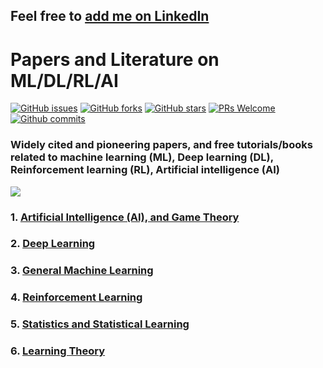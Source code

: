 ## Feel free to [add me on LinkedIn](https://www.linkedin.com/in/tirthajyoti-sarkar-2127aa7/)

# Papers and Literature on ML/DL/RL/AI
[![GitHub issues](https://img.shields.io/github/issues/tirthajyoti/Papers-Literature-ML-DL-RL-AI.svg)](https://github.com/tirthajyoti/Papers-Literature-ML-DL-RL-AI/issues)
[![GitHub forks](https://img.shields.io/github/forks/tirthajyoti/Papers-Literature-ML-DL-RL-AI.svg)](https://github.com/tirthajyoti/Papers-Literature-ML-DL-RL-AI/network)
[![GitHub stars](https://img.shields.io/github/stars/tirthajyoti/Papers-Literature-ML-DL-RL-AI.svg)](https://github.com/tirthajyoti/Papers-Literature-ML-DL-RL-AI/stargazers)
[![PRs Welcome](https://img.shields.io/badge/PRs-welcome-brightgreen.svg)](https://github.com/tirthajyoti/Papers-Literature-ML-DL-RL-AI/pulls)
[![Github commits](https://img.shields.io/github/commit-activity/y/tirthajyoti/Papers-Literature-ML-DL-RL-AI.svg)](https://github.com/tirthajyoti/Papers-Literature-ML-DL-RL-AI/stats/contributors)

### Widely cited and pioneering papers, and free tutorials/books related to machine learning (ML), Deep learning (DL), Reinforcement learning (RL), Artificial intelligence (AI)

![](https://raw.githubusercontent.com/tirthajyoti/Papers-Literature-ML-DL-AI/master/Images/What-is-machine-learning_Definition.jpg)

### 1. [Artificial Intelligence (AI), and Game Theory](https://github.com/tirthajyoti/Papers-Literature-ML-DL-AI/tree/master/AI-Game-Theory)
### 2. [Deep Learning](https://github.com/tirthajyoti/Papers-Literature-ML-DL-AI/tree/master/Deep-learning)
### 3. [General Machine Learning](https://github.com/tirthajyoti/Papers-Literature-ML-DL-AI/tree/master/General-Machine-Learning)
### 4. [Reinforcement Learning](https://github.com/tirthajyoti/Papers-Literature-ML-DL-AI/tree/master/Reinforcement%20Learning)
### 5. [Statistics and Statistical Learning](https://github.com/tirthajyoti/Papers-Literature-ML-DL-AI/tree/master/Statistics%20and%20Statistical%20Learning)
### 6. [Learning Theory](https://github.com/tirthajyoti/Papers-Literature-ML-DL-AI/tree/master/Learning%20Theory)
